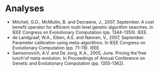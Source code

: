 # Analyses

* Mitchell, G.G., McMullin, B. and Decraene, J., 2007, September.
  A cost benefit operator for efficient multi level genetic algorithm searches.
  In IEEE Congress on Evolutionary Computation (pp. 1344-1350). IEEE.
* de Landgraaf, W.A., Eiben, A.E. and Nannen, V., 2007, September.
  Parameter calibration using meta-algorithms.
  In IEEE Congress on Evolutionary Computation (pp. 71-78). IEEE.
* Samsonovich, A.V. and De Jong, K.A., 2005, June.
  Pricing the'free lunch'of meta-evolution.
  In Proceedings of Annual Conference on Genetic and Evolutionary Computation (pp. 1355-1362).
